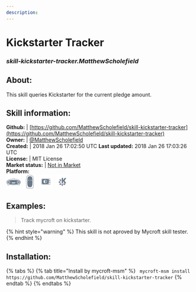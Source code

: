 ```yaml
---  
description:   
---  
```

# Kickstarter Tracker  
### _skill-kickstarter-tracker.MatthewScholefield_  
## About:  
This skill queries Kickstarter for the current pledge amount.

## Skill information:  
**Github:** | [https://github.com/MatthewScholefield/skill-kickstarter-tracker](https://github.com/MatthewScholefield/skill-kickstarter-tracker)  
**Owner:** | [@MatthewScholefield](https://github.com/MatthewScholefield)  
**Created:** | 2018 Jan 26 17:02:50 UTC  **Last updated:** 2018 Jan 26 17:03:26 UTC  
**License:** | MIT License  
**Market status:** | [Not in Market](https://market.mycroft.ai/skill/)  
**Platform:**  
 ![](../.gitbook/assets/mark-1-icon.png)  ![](../.gitbook/assets/mark-2-icon.png)  ![](../.gitbook/assets/picroft-icon.png)  ![](../.gitbook/assets/kde.png)   
## Examples:  
> Track mycroft on kickstarter.  
  
{% hint style="warning" %}
This skill is not aproved by Mycroft skill tester.
{% endhint %}
    
## Installation:  
{% tabs %}
{% tab title="Install by mycroft-msm" %}
``` mycroft-msm install https://github.com/MatthewScholefield/skill-kickstarter-tracker```
{% endtab %}
  {% endtabs %}
  